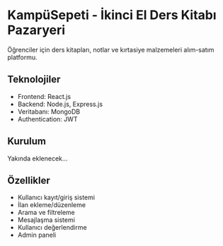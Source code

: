 # KampüSepeti - İkinci El Ders Kitabı Pazaryeri

Öğrenciler için ders kitapları, notlar ve kırtasiye malzemeleri alım-satım platformu.

## Teknolojiler
- Frontend: React.js
- Backend: Node.js, Express.js
- Veritabanı: MongoDB
- Authentication: JWT

## Kurulum
Yakında eklenecek...

## Özellikler
- Kullanıcı kayıt/giriş sistemi
- İlan ekleme/düzenleme
- Arama ve filtreleme
- Mesajlaşma sistemi
- Kullanıcı değerlendirme
- Admin paneli